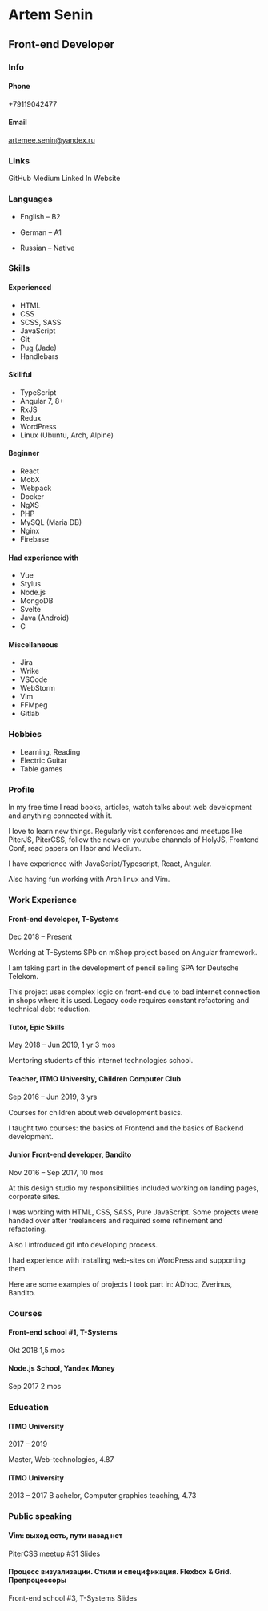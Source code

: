 # Artem Senin
## Front-end Developer
### Info
#### Phone
+79119042477
#### Email
artemee.senin@yandex.ru
### Links
GitHub Medium Linked In Website
### Languages
* English – B2

* German – A1

* Russian – Native

### Skills
#### Experienced
* HTML
* CSS
* SCSS, SASS
* JavaScript
* Git
* Pug (Jade)
* Handlebars
#### Skillful
* TypeScript
* Angular 7, 8+
* RxJS
* Redux
* WordPress
* Linux (Ubuntu, Arch, Alpine)
#### Beginner
* React
* MobX
* Webpack
* Docker
* NgXS
* PHP
* MySQL (Maria DB)
* Nginx
* Firebase
#### Had experience with
* Vue
* Stylus
* Node.js
* MongoDB
* Svelte
* Java (Android)
* C
#### Miscellaneous
* Jira
* Wrike
* VSCode
* WebStorm
* Vim
* FFMpeg
* Gitlab
### Hobbies
* Learning, Reading
* Electric Guitar
* Table games
### Profile
In my free time I read books, articles, watch talks about web development and anything connected with it.

I love to learn new things. Regularly visit conferences and meetups like PiterJS, PiterCSS, follow the news on youtube channels of HolyJS, Frontend Conf, read papers on Habr and Medium.

I have experience with JavaScript/Typescript, React, Angular.

Also having fun working with Arch linux and Vim.

### Work Experience
#### Front-end developer, T-Systems
Dec 2018 – Present

Working at T-Systems SPb on mShop project based on Angular framework.

I am taking part in the development of pencil selling SPA for Deutsche Telekom.

This project uses complex logic on front-end due to bad internet connection in shops where it is used. Legacy code requires constant refactoring and technical debt reduction.

#### Tutor, Epic Skills
May 2018 – Jun 2019, 1 yr 3 mos

Mentoring students of this internet technologies school.

#### Teacher, ITMO University, Children Computer Club
Sep 2016 – Jun 2019, 3 yrs

Courses for children about web development basics.

I taught two courses: the basics of Frontend and the basics of Backend development.

#### Junior Front-end developer, Bandito
Nov 2016 – Sep 2017, 10 mos

At this design studio my responsibilities included working on landing pages, corporate sites.

I was working with HTML, CSS, SASS, Pure JavaScript. Some projects were handed over after freelancers and required some refinement and refactoring.

Also I introduced git into developing process.

I had experience with installing web-sites on WordPress and supporting them.

Here are some examples of projects I took part in: ADhoc, Zverinus, Bandito.

### Courses
#### Front-end school #1, T-Systems
Okt 2018 1,5 mos
#### Node.js School, Yandex.Money
Sep 2017 2 mos
### Education
#### ITMO University
2017 – 2019

Master, Web-technologies, 4.87

#### ITMO University
2013 – 2017
B
achelor, Computer graphics teaching, 4.73

### Public speaking
#### Vim: выход есть, пути назад нет
PiterCSS meetup #31 Slides

#### Процесс визуализации. Стили и спецификация. Flexbox & Grid. Препроцессоры
Front-end school #3, T-Systems Slides
